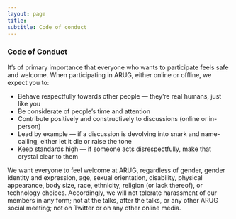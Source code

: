 ```yaml
---
layout: page
title:  
subtitle: Code of conduct
---
```


### Code of Conduct
It’s of primary importance that everyone who wants to participate feels safe and welcome. When participating in ARUG, either online or offline, we expect you to:

- Behave respectfully towards other people — they’re real humans, just like you
- Be considerate of people’s time and attention
- Contribute positively and constructively to discussions (online or in-person)
- Lead by example — if a discussion is devolving into snark and name-calling, either let it die or raise the tone
- Keep standards high — if someone acts disrespectfully, make that crystal clear to them

We want everyone to feel welcome at ARUG, regardless of gender, gender identity and expression, age, sexual orientation, disability, physical appearance, body size, race, ethnicity, religion (or lack thereof), or technology choices. Accordingly, we will not tolerate harassment of our members in any form; not at the talks, after the talks, or any other ARUG social meeting; not on Twitter or on any other online media.

